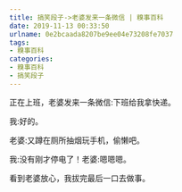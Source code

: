 ```yaml
---
title: 搞笑段子->老婆发来一条微信 | 糗事百科
date: 2019-11-13 00:33:50
urlname: 0e2bcaada8207be9ee04e73208fe7037
tags: 
- 糗事百科
categories:
- 糗事百科
- 搞笑段子
---
```

正在上班，老婆发来一条微信:下班给我拿快递。

我:好的。

老婆:又蹲在厕所抽烟玩手机，偷懒吧。

我:没有刚才停电了！老婆:嗯嗯嗯。

看到老婆放心，我拔完最后一口去做事。


